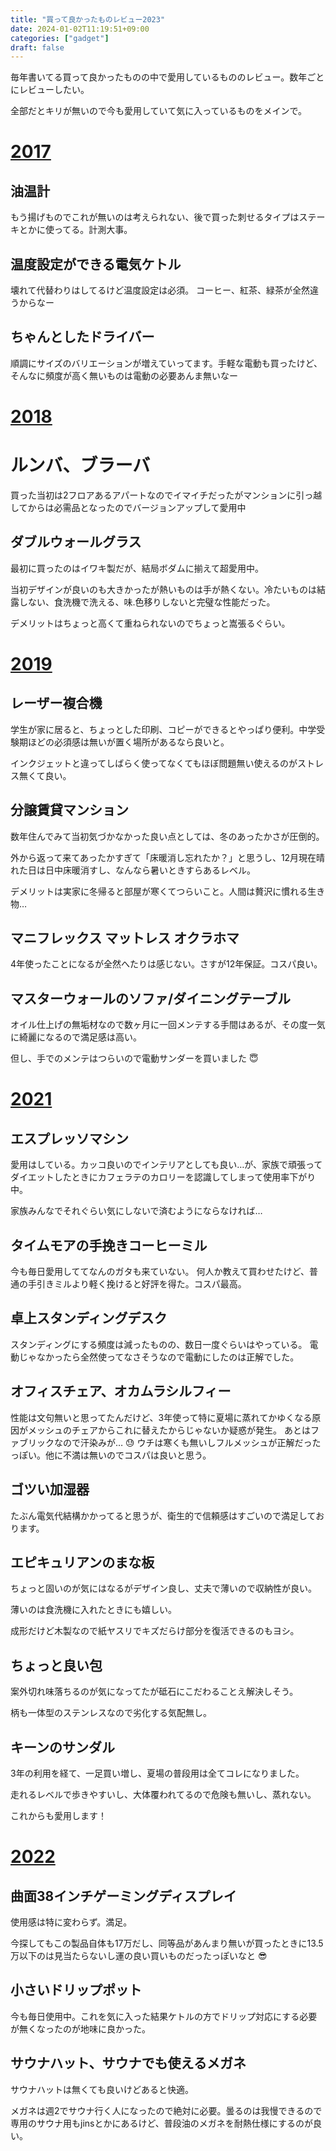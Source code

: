 ```yaml
---
title: "買って良かったものレビュー2023"
date: 2024-01-02T11:19:51+09:00
categories: ["gadget"]
draft: false
---
```


毎年書いてる買って良かったものの中で愛用しているもののレビュー。数年ごとにレビューしたい。

全部だとキリが無いので今も愛用していて気に入っているものをメインで。

# [2017](https://u1tnk.github.io/blog/2017/12/31/bestbuy2017/)

## 油温計

もう揚げものでこれが無いのは考えられない、後で買った刺せるタイプはステーキとかに使ってる。計測大事。

## 温度設定ができる電気ケトル

壊れて代替わりはしてるけど温度設定は必須。
コーヒー、紅茶、緑茶が全然違うからなー

## ちゃんとしたドライバー

順調にサイズのバリエーションが増えていってます。手軽な電動も買ったけど、そんなに頻度が高く無いものは電動の必要あんま無いなー


# [2018](https://u1tnk.github.io/blog/2019/01/02/bestbuy2018/)

# ルンバ、ブラーバ
買った当初は2フロアあるアパートなのでイマイチだったがマンションに引っ越してからは必需品となったのでバージョンアップして愛用中


## ダブルウォールグラス
最初に買ったのはイワキ製だが、結局ボダムに揃えて超愛用中。

当初デザインが良いのも大きかったが熱いものは手が熱くない。冷たいものは結露しない、食洗機で洗える、味.色移りしないと完璧な性能だった。

デメリットはちょっと高くて重ねられないのでちょっと嵩張るぐらい。

# [2019](https://u1tnk.github.io/blog/2020/01/07/bestbuy2019/)

## レーザー複合機

学生が家に居ると、ちょっとした印刷、コピーができるとやっぱり便利。中学受験期ほどの必須感は無いが置く場所があるなら良いと。

インクジェットと違ってしばらく使ってなくてもほぼ問題無い使えるのがストレス無くて良い。


## 分譲賃貸マンション

数年住んでみて当初気づかなかった良い点としては、冬のあったかさが圧倒的。

外から返って来てあったかすぎて「床暖消し忘れたか？」と思うし、12月現在晴れた日は日中床暖消すし、なんなら暑いときすらあるレベル。

デメリットは実家に冬帰ると部屋が寒くてつらいこと。人間は贅沢に慣れる生き物…

## マニフレックス マットレス オクラホマ

4年使ったことになるが全然へたりは感じない。さすが12年保証。コスパ良い。

## マスターウォールのソファ/ダイニングテーブル

オイル仕上げの無垢材なので数ヶ月に一回メンテする手間はあるが、その度一気に綺麗になるので満足感は高い。

但し、手でのメンテはつらいので電動サンダーを買いました 😇

# [2021](https://u1tnk.github.io/blog/2021/12/25/bestbuy2021/)

## エスプレッソマシン

愛用はしている。カッコ良いのでインテリアとしても良い…が、家族で頑張ってダイエットしたときにカフェラテのカロリーを認識してしまって使用率下がり中。

家族みんなでそれぐらい気にしないで済むようにならなければ…

## タイムモアの手挽きコーヒーミル

今も毎日愛用しててなんのガタも来ていない。
何人か教えて買わせたけど、普通の手引きミルより軽く挽けると好評を得た。コスパ最高。

## 卓上スタンディングデスク

スタンディングにする頻度は減ったものの、数日一度ぐらいはやっている。
電動じゃなかったら全然使ってなさそうなので電動にしたのは正解でした。

## オフィスチェア、オカムラシルフィー

性能は文句無いと思ってたんだけど、3年使って特に夏場に蒸れてかゆくなる原因がメッシュのチェアからこれに替えたからじゃないか疑惑が発生。
あとはファブリックなので汗染みが… 😓
ウチは寒くも無いしフルメッシュが正解だったっぽい。他に不満は無いのでコスパは良いと思う。

## ゴツい加湿器

たぶん電気代結構かかってると思うが、衛生的で信頼感はすごいので満足しております。

## エピキュリアンのまな板

ちょっと固いのが気にはなるがデザイン良し、丈夫で薄いので収納性が良い。

薄いのは食洗機に入れたときにも嬉しい。

成形だけど木製なので紙ヤスリでキズだらけ部分を復活できるのもヨシ。

## ちょっと良い包

案外切れ味落ちるのが気になってたが砥石にこだわることえ解決しそう。

柄も一体型のステンレスなので劣化する気配無し。

## キーンのサンダル

3年の利用を経て、一足買い増し、夏場の普段用は全てコレになりました。

走れるレベルで歩きやすいし、大体覆われてるので危険も無いし、蒸れない。

これからも愛用します！

# [2022](https://u1tnk.github.io/blog/2022/12/28/bestbuy2022/)

## 曲面38インチゲーミングディスプレイ

使用感は特に変わらず。満足。

今探してもこの製品自体も17万だし、同等品があんまり無いが買ったときに13.5万以下のは見当たらないし運の良い買いものだったっぽいなと 😎

## 小さいドリップポット

今も毎日使用中。これを気に入った結果ケトルの方でドリップ対応にする必要が無くなったのが地味に良かった。


## サウナハット、サウナでも使えるメガネ

サウナハットは無くても良いけどあると快適。

メガネは週2でサウナ行く人になったので絶対に必要。曇るのは我慢できるので専用のサウナ用もjinsとかにあるけど、普段油のメガネを耐熱仕様にするのが良い。
